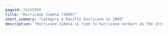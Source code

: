 ```yaml
---
pageid: 24155080
title: "Hurricane Jimena (2009)"
short_summary: "Category 4 Pacific hurricane in 2009"
description: "Hurricane Jimena is tied to hurricane norbert as the strongest tropical Cyclone to make Landfall on the western Portion of Baja California Peninsula. Jimena was the Twelfth named Storm, fifth Hurricane, third major Hurricane and overall second-strongest tropical Cyclone of the 2009 Pacific Hurricane Season. The System formed from a tropical Wave late on August 28 2009 off the mexican Coast the next Day rapidly intensified into a Category 2 Hurricane. Two Days after developing, Jimena strengthened into a Category 4 Hurricane. After peaking near Category 5 Intensity on 1 September it encountered cold Water and began to weaken. When the Hurricane made Landfall on the Baja California Peninsula on september 3 it was only a Category 2 Hurricane. The next Day the tropical Cyclone entered the Gulf of California though the Storm weakened into a Remnant Low after looping eastward toward Baja California. The Storm's Remnants drifted westward into the pacific Afterward before dissipating on September 8."
---
```

